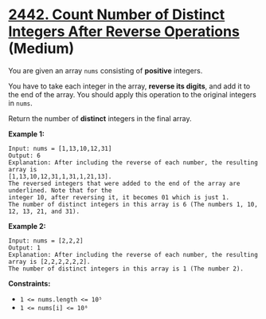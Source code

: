 # [2442. Count Number of Distinct Integers After Reverse Operations][link] (Medium)

[link]: https://leetcode.com/problems/count-number-of-distinct-integers-after-reverse-operations/

You are given an array `nums` consisting of **positive** integers.

You have to take each integer in the array, **reverse its digits**, and add it to the end of the
array. You should apply this operation to the original integers in `nums`.

Return the number of **distinct** integers in the final array.

**Example 1:**

```
Input: nums = [1,13,10,12,31]
Output: 6
Explanation: After including the reverse of each number, the resulting array is
[1,13,10,12,31,1,31,1,21,13].
The reversed integers that were added to the end of the array are underlined. Note that for the
integer 10, after reversing it, it becomes 01 which is just 1.
The number of distinct integers in this array is 6 (The numbers 1, 10, 12, 13, 21, and 31).
```

**Example 2:**

```
Input: nums = [2,2,2]
Output: 1
Explanation: After including the reverse of each number, the resulting array is [2,2,2,2,2,2].
The number of distinct integers in this array is 1 (The number 2).
```

**Constraints:**

- `1 <= nums.length <= 10⁵`
- `1 <= nums[i] <= 10⁶`

